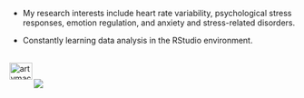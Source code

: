 
- My research interests include heart rate variability, psychological stress responses, emotion regulation, and anxiety and stress-related disorders.

- Constantly learning data analysis in the RStudio environment. 

<div>
  <div style="display: inline_block"><br>
  <img align="Left" alt="artvmac-R" height="30" width="40" src="https://cdn.jsdelivr.net/gh/devicons/devicon/icons/r/r-plain.svg">
</div>

  ##
  
<div> 
  <a href = "mailto:artvmachado@gmail.com"><img src="https://img.shields.io/badge/-Gmail-%23333?style=for-the-badge&logo=gmail&logoColor=white" target="_blank"></a>
</div>
